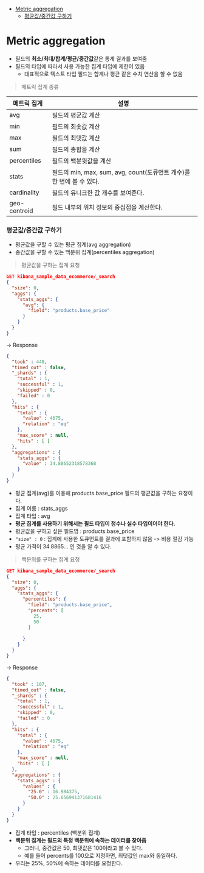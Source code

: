 - [Metric aggregation](#metric-aggregation)
    - [평균값/중간값 구하기](#평균값중간값-구하기)

# Metric aggregation

- 필드의 **최소/최대/합계/평균/중간값**같은 통계 결과를 보여줌
- 필드의 타입에 따라서 사용 가능한 집계 타입에 제한이 있음
  - 대표적으로 텍스트 타입 필드는 합계나 평균 같은 수치 연산을 할 수 없음


> 메트릭 집계 종류

| 메트릭 집계  | 설명                                                                  |
| ------------ | --------------------------------------------------------------------- |
| avg          | 필드의 평균값 계산                                                    |
| min          | 필드의 최솟값 계산                                                    |
| max          | 필드의 최댓값 계산                                                    |
| sum          | 필드의 총합을 계산                                                    |
| percentiles  | 필드의 백분윗값을 계산                                                |
| stats        | 필드의 min, max, sum, avg, count(도큐먼트 개수)를 한 번에 볼 수 있다. |
| cardinality  | 필드의 유니크한 값 개수를 보여준다.                                   |
| geo-centroid | 필드 내부의 위치 정보의 중심점을 계산한다.                            |

### 평균값/중간값 구하기

- 평균값을 구할 수 있는 평균 집계(avg aggregation)
- 중간값을 구할 수 있는 백분위 집계(percentiles aggregation)


> 평균값을 구하는 집계 요청

```json
GET kibana_sample_data_ecommerce/_search
{
  "size": 0,
  "aggs": {
    "stats_aggs": {
      "avg": {
        "field": "products.base_price"
      }
    }
  }
}
```
-> Response
```json
{
  "took" : 448,
  "timed_out" : false,
  "_shards" : {
    "total" : 1,
    "successful" : 1,
    "skipped" : 0,
    "failed" : 0
  },
  "hits" : {
    "total" : {
      "value" : 4675,
      "relation" : "eq"
    },
    "max_score" : null,
    "hits" : [ ]
  },
  "aggregations" : {
    "stats_aggs" : {
      "value" : 34.88652318578368
    }
  }
}
````

- 평균 집계(avg)를 이용해 products.base_price 필드의 평균값을 구하는 요청이다.
- 집계 이름 : stats_aggs
- 집계 타입 : avg
- **평균 집계를 사용하기 위해서는 필드 타입이 정수나 실수 타입이어야 한다.**
- 평균값을 구하고 싶은 필드명 : products.base_price
- `"size" : 0` : 집계에 사용한 도큐먼트를 결과에 포함하지 않음 -> 비용 절감 가능
- 평균 가격이 34.8865... 인 것을 알 수 있다.


> 백분위를 구하는 집계 요청

```json
GET kibana_sample_data_ecommerce/_search
{
  "size": 0,
  "aggs": {
    "stats_aggs": {
      "percentiles": {
        "field": "products.base_price",
        "percents": [
          25,
          50
        ]
        
      }
    }
  }
}
```
-> Response
```json
{
  "took" : 107,
  "timed_out" : false,
  "_shards" : {
    "total" : 1,
    "successful" : 1,
    "skipped" : 0,
    "failed" : 0
  },
  "hits" : {
    "total" : {
      "value" : 4675,
      "relation" : "eq"
    },
    "max_score" : null,
    "hits" : [ ]
  },
  "aggregations" : {
    "stats_aggs" : {
      "values" : {
        "25.0" : 16.984375,
        "50.0" : 25.656941371681416
      }
    }
  }
}
```
- 집계 타입 : percentiles (백분위 집계)
- **백분위 집계는 필드의 특정 백분위에 속하는 데이터를 찾아줌**
  - 그러니, 중간값은 50, 최댓값은 100이라고 볼 수 있다.
  - 예를 들어 percents를 100으로 지정하면, 최댓값인 max와 동일하다.
- 우리는 25%, 50%에 속하는 데이터를 요청한다.